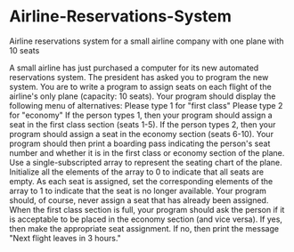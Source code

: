 # Airline-Reservations-System
Airline reservations system for a small airline company with one plane with 10 seats

A small airline has just purchased a computer for its new automated reservations 
system. The president has asked you to program the new system. You are to write a 
program to assign seats on each flight of the airline's only plane (capacity: 10 seats). 
Your program should display the following menu of alternatives: 
Please type 1 for "first class" 
Please type 2 for "economy" 
If the person types 1, then your program should assign a seat in the first class section 
(seats 1-5). If the person types 2, then your program should assign a seat in the 
economy section (seats 6-10). Your program should then print a boarding pass 
indicating the person's seat number and whether it is in the first class or economy 
section of the plane. 
Use a single-subscripted array to represent the seating chart of the plane. Initialize all 
the elements of the array to 0 to indicate that all seats are empty. As each seat is 
assigned, set the corresponding elements of the array to 1 to indicate that the seat is no 
longer available. Your program should, of course, never assign a seat that has already 
been assigned. When the first class section is full, your program should ask the person 
if it is acceptable to be placed in the economy section (and vice versa). If yes, then 
make the appropriate seat assignment. If no, then print the message "Next flight leaves 
in 3 hours." 

